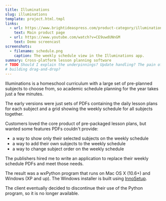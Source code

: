 ```yaml
---
title: Illuminations
slug: illuminations
template: project.html.tmpl
links:
  - url: https://www.brightideaspress.com/product-category/illuminations/
    text: Main product page
  - url: https://www.youtube.com/watch?v=CE9uwdUNnGM
    text: Demo screencast
screenshots:
  - filename: schedule.png
    caption: The weekly schedule view in the Illuminations app.
summary: Cross-platform lesson planning software
# TODO Should I explain the underpinnings? Update handling? The pain of
# building drag-and-drop?
---
```


Illuminations is a homeschool curriculum with a large set of pre-planned
subjects to choose from, so academic schedule planning for the year takes
just a few minutes.

The early versions were just sets of PDFs containing the daily lesson plans
for each subject and a grid showing the weekly schedule for all subjects
together.

Customers loved the core product of pre-packaged lesson plans, but wanted
some features PDFs couldn't provide:

* a way to show only their selected subjects on the weekly schedule
* a way to add their own subjects to the weekly schedule
* a way to change subject order on the weekly schedule

The publishers hired me to write an application to replace their weekly
schedule PDFs and meet those needs.

The result was a wxPython program that runs on Mac OS X (10.6+) and Windows (XP
and up). The Windows installer is built using
[InnoSetup](http://www.jrsoftware.org/isinfo.php).

The client eventually decided to discontinue their use of the Python program,
so it is no longer available.
